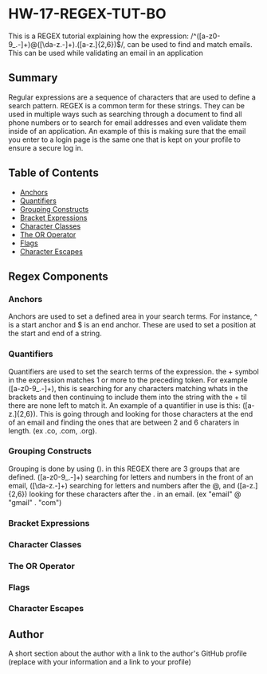 # HW-17-REGEX-TUT-BO

This is a REGEX tutorial explaining how the expression: /^([a-z0-9_\.-]+)@([\da-z\.-]+)\.([a-z\.]{2,6})$/, can be used to find and match emails. This can be used while validating an email in an application

## Summary

Regular expressions are a sequence of characters that are used to define a search pattern. REGEX is a common term for these strings. They can be used in multiple ways such as searching through a document to find all phone numbers or to search for email addresses and even validate them inside of an application. An example of this is making sure that the email you enter to a login page is the same one that is kept on your profile to ensure a secure log in.

## Table of Contents

- [Anchors](#anchors)
- [Quantifiers](#quantifiers)
- [Grouping Constructs](#grouping-constructs)
- [Bracket Expressions](#bracket-expressions)
- [Character Classes](#character-classes)
- [The OR Operator](#the-or-operator)
- [Flags](#flags)
- [Character Escapes](#character-escapes)

## Regex Components

### Anchors

Anchors are used to set a defined area in your search terms. For instance, ^ is a start anchor and $ is an end anchor. These are used to set a position at the start and end of a string.

### Quantifiers

Quantifiers are used to set the search terms of the expression. the + symbol in the expression matches 1 or more to the preceding token. For example ([a-z0-9_\.-]+), this is searching for any characters matching whats in the brackets and then continuing to include them into the string with the + til there are none left to match it. An example of a quantifier in use is this: ([a-z\.]{2,6}). This is going through and looking for those characters at the end of an email and finding the ones that are between 2 and 6 charaters in length. (ex .co, .com, .org).

### Grouping Constructs

Grouping is done by using (). in this REGEX there are 3 groups that are defined. ([a-z0-9_\.-]+) searching for letters and numbers in the front of an email, ([\da-z\.-]+) searching for letters and numbers after the @, and ([a-z\.]{2,6}) looking for these characters after the . in an email. (ex "email" @ "gmail" . "com")

### Bracket Expressions

### Character Classes

### The OR Operator

### Flags

### Character Escapes

## Author

A short section about the author with a link to the author's GitHub profile (replace with your information and a link to your profile)
